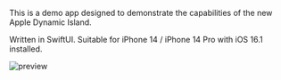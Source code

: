 This is a demo app designed to demonstrate the capabilities of the new Apple Dynamic Island. 
   
Written in SwiftUI. Suitable for iPhone 14 / iPhone 14 Pro with iOS 16.1 installed.  
  
![preview](preview.gif)